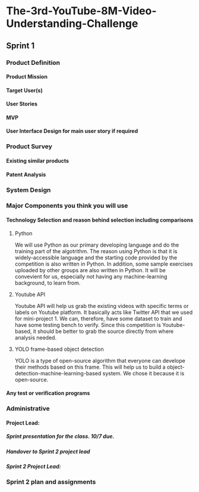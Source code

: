 # The-3rd-YouTube-8M-Video-Understanding-Challenge
## Sprint 1

### Product Definition
#### Product Mission

#### Target User(s)

#### User Stories

#### MVP

#### User Interface Design for main user story if required

### Product Survey

#### Existing similar products

#### Patent Analysis

### System Design

### Major Components you think you will use

#### Technology Selection and reason behind selection including comparisons

1. Python
   
    We will use Python as our primary developing language and do the training part of the algotrithm. The reason using Python is that it is widely-accessible language and the starting code provided by the competition is also written in Python. In addition, some sample exercises uploaded by other groups are also written in Python. It will be convevient for us, especially not having any machine-learning background, to learn from.
   
2. Youtube API

    Youtube API will help us grab the existing videos with specific terms or labels on Youtube platform. It basically acts like Twitter API that we used for mini-project 1. We can, therefore, have some dataset to train and have some testing bench to verify.  Since this competition is Youtube-based, it should be better to grab the source directly from where analysis needed. 

3. YOLO frame-based object detection

    YOLO is a type of open-source algorithm that everyone can develope their methods based on this frame. This will help us to build a object-detection-machine-learning-based system. We chose it because it is open-source. 

#### Any test or verification programs

### Administrative

#### Project Lead: 
##### Sprint presentation for the class. 10/7 due.
##### Handover to Sprint 2 project lead
##### Sprint 2 Project Lead:

### Sprint 2 plan and assignments

